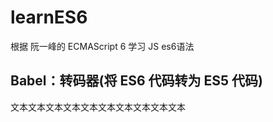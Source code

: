 # learnES6
根据 阮一峰的 ECMAScript 6 学习 JS es6语法
## Babel：转码器(将 ES6 代码转为 ES5 代码)
文本文本文本文本文本文本文本文本文本文本







